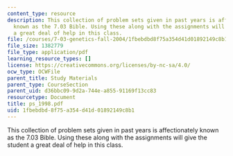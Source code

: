 ```yaml
---
content_type: resource
description: This collection of problem sets given in past years is affectionately
  known as the 7.03 Bible. Using these along with the assignments will give the student
  a great deal of help in this class.
file: /courses/7-03-genetics-fall-2004/1fbebdbd8f75a354d41d01892149c8b1_ps_1998.pdf
file_size: 1382779
file_type: application/pdf
learning_resource_types: []
license: https://creativecommons.org/licenses/by-nc-sa/4.0/
ocw_type: OCWFile
parent_title: Study Materials
parent_type: CourseSection
parent_uid: d36bbc09-9d2a-744e-a855-91169f13cc83
resourcetype: Document
title: ps_1998.pdf
uid: 1fbebdbd-8f75-a354-d41d-01892149c8b1
---
```

This collection of problem sets given in past years is affectionately known as the 7.03 Bible. Using these along with the assignments will give the student a great deal of help in this class.